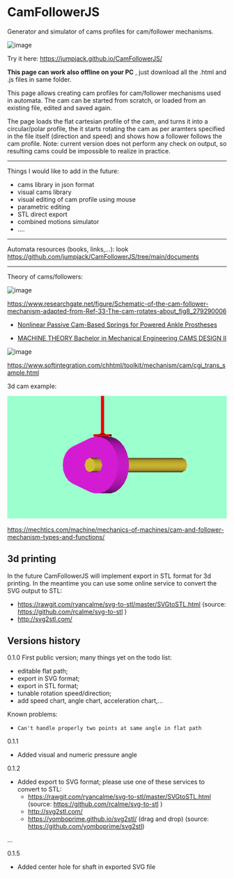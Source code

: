 # CamFollowerJS
Generator and simulator of cams profiles for cam/follower mechanisms.

![image](https://user-images.githubusercontent.com/1620953/141312388-9c3ec638-f62d-49df-a96e-2aecd7074bcc.png)

Try it here:  https://jumpjack.github.io/CamFollowerJS/

**This page can work also offline on your PC** , just download all the .html and .js files in same folder.

This page allows creating cam profiles for cam/follower mechanisms used in automata. The cam can be started from scratch, or loaded from an existing file, edited and saved again.

The page loads the flat cartesian profile of the cam, and turns it into a circular/polar profile, the it starts rotating the cam as per aramters specified in the file itself (direction and speed) and shows how a follower follows the cam profile. Note: current version does not perform any check on output, so resulting cams could be impossible to realize in practice.

----------

Things I would like to add in the future:

- cams library in json format
- visual cams library
- visual editing of cam profile using mouse
- parametric editing
- STL direct export
- combined motions simulator
- ....

---------

Automata resources (books, links,...): look https://github.com/jumpjack/CamFollowerJS/tree/main/documents

----------

Theory of cams/followers:

![image](https://user-images.githubusercontent.com/1620953/141312522-59cf64f7-0982-478a-a318-a5d808a59519.png)

https://www.researchgate.net/figure/Schematic-of-the-cam-follower-mechanism-adapted-from-Ref-33-The-cam-rotates-about_fig8_279290006

 - [Nonlinear Passive Cam-Based Springs for Powered Ankle Prostheses](https://www.researchgate.net/publication/279290006_Nonlinear_Passive_Cam-Based_Springs_for_Powered_Ankle_Prostheses)

- [MACHINE THEORY
Bachelor in Mechanical Engineering
CAMS DESIGN II](http://ocw.uc3m.es/ingenieria-mecanica/machine-theory/lectures-1/cams-design-ii)


![image](https://user-images.githubusercontent.com/1620953/141314608-24b17547-7e99-46c8-ba52-39db055723c9.png)


https://www.softintegration.com/chhtml/toolkit/mechanism/cam/cgi_trans_sample.html


3d cam example:

![image](cam-anim1.gif)


https://mechtics.com/machine/mechanics-of-machines/cam-and-follower-mechanism-types-and-functions/

3d printing
-----------

In the future CamFollowerJS will implement export in  STL format for 3d printing. In the meantime you can use some online service to convert the SVG output to STL:
 - https://rawgit.com/ryancalme/svg-to-stl/master/SVGtoSTL.html  (source: https://github.com/rcalme/svg-to-stl )
 - http://svg2stl.com/

Versions history
---------------

0.1.0 First public version; many things yet on the todo list:
 - 	editable flat path;
 - 	export in SVG format;
 - 	export in STL format;
 - 	tunable rotation speed/direction;
 - 	add speed chart, angle chart, acceleration chart,...

Known problems:
  - 	Can't handle properly two points at same angle in flat path

0.1.1
 - Added visual and numeric pressure angle


0.1.2 
 -  Added export to SVG format; please use one of these services to convert to STL:
    - https://rawgit.com/ryancalme/svg-to-stl/master/SVGtoSTL.html  (source: https://github.com/rcalme/svg-to-stl )
    - http://svg2stl.com/  
    - https://yomboprime.github.io/svg2stl/ (drag and drop)  (source: https://github.com/yomboprime/svg2stl)
    
...

0.1.5
 - Added center hole for shaft in exported SVG file
